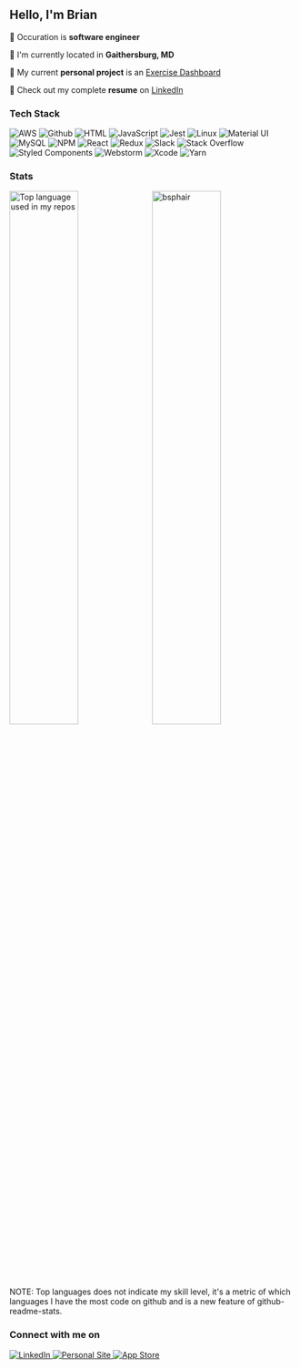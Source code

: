 ## Hello, I'm Brian

:necktie: Occuration is <b>software engineer</b>

:round_pushpin: I'm currently located in <b>Gaithersburg, MD</b>

:telescope: My current <b>personal project</b> is an [Exercise Dashboard](https://github.com/bsphair/peloton_client)

:blue_book: Check out my complete <b>resume</b> on [LinkedIn](https://www.linkedin.com/in/brian-phair/)

<h3>Tech Stack</h3>
<p>
  <img alt="AWS" src="https://img.shields.io/badge/-AWS-61DAFB?style=flat&logo=amazon-aws&logoColor=white&color=232F3E" />
  <img alt="Github" src="https://img.shields.io/badge/-Github-61DAFB?style=flat&logo=github&logoColor=white&color=181717" />
  <img alt="HTML" src="https://img.shields.io/badge/-HTML-61DAFB?style=flat&logo=html5&logoColor=white&color=E34F26" />
  <img alt="JavaScript" src="https://img.shields.io/badge/-JavaScript-61DAFB?style=flat&logo=javascript&logoColor=white&color=yellow" />
  <img alt="Jest" src="https://img.shields.io/badge/-Jest-61DAFB?style=flat&logo=jest&logoColor=white&color=C21325" />
  <img alt="Linux" src="https://img.shields.io/badge/-Linux-61DAFB?style=flat&logo=Linux&logoColor=white&color=FCC624" />
  <img alt="Material UI" src="https://img.shields.io/badge/-Material_UI-61DAFB?style=flat&logo=material-ui&logoColor=white&color=0081CB" />
  <img alt="MySQL" src="https://img.shields.io/badge/-MySQL-61DAFB?style=flat&logo=mysql&logoColor=white&color=4479A1" />
  <img alt="NPM" src="https://img.shields.io/badge/-NPM-61DAFB?style=flat&logo=npm&logoColor=white&color=CB3837" />
  <img alt="React" src="https://img.shields.io/badge/-React-61DAFB?style=flat&logo=react&logoColor=white&color=61DAFB" />
  <img alt="Redux" src="https://img.shields.io/badge/-Redux-61DAFB?style=flat&logo=redux&logoColor=white&color=764ABC" />
  <img alt="Slack" src="https://img.shields.io/badge/-Slack-61DAFB?style=flat&logo=slack&logoColor=white&color=4A154B" />
  <img alt="Stack Overflow" src="https://img.shields.io/badge/-Stack_Overflow-61DAFB?style=flat&logo=stack-overflow&logoColor=white&color=FE7A16" />
  <img alt="Styled Components" src="https://img.shields.io/badge/-Style_Components-61DAFB?style=flat&logo=styled-components&logoColor=white&color=DB7093" />
  <img alt="Webstorm" src="https://img.shields.io/badge/-Webstorm-61DAFB?style=flat&logo=webstorm&logoColor=white&color=000000" />
  <img alt="Xcode" src="https://img.shields.io/badge/-Xcode-61DAFB?style=flat&logo=Xcode&logoColor=white&color=1575F9" />
  <img alt="Yarn" src="https://img.shields.io/badge/-Yarn-61DAFB?style=flat&logo=yarn&logoColor=white&color=2C8EBB" />
</p>


<h3>Stats</h3>
<p>
  <img width="49%" src="https://github-readme-stats.vercel.app/api/top-langs/?username=bsphair&layout=compact&hide_title=1&card_width=300&theme=radical" alt="Top language used in my repos" />
  <img width="49%" src="https://github-readme-stats.vercel.app/api?username=bsphair&show_icons=true&count_private=true&theme=radical" alt="bsphair" />
</p>
NOTE: Top languages does not indicate my skill level, it's a metric of which languages I have the most code on github and is a new feature of github-readme-stats.

<h3>Connect with me on</h3>
<p>
  <a href="https://www.linkedin.com/in/brian-phair/"/>
    <img alt="LinkedIn" src="https://img.shields.io/badge/-LinkedIn-61DAFB?style=flat&logo=LinkedIn&logoColor=white&color=0077B5"/>
  <a>
  <a href="https://www.brianphair.com/"/>
    <img alt="Personal Site" src="https://img.shields.io/badge/-Personal%20Site-important" />
  <a>
  <a href="https://apps.apple.com/us/developer/brian-phair/id1448661584"/>
  <img alt="App Store" src="https://img.shields.io/badge/-App_Store-61DAFB?style=flat&logo=app-store&logoColor=white&color=0D96F6"/>
  <a>
</p>
    
